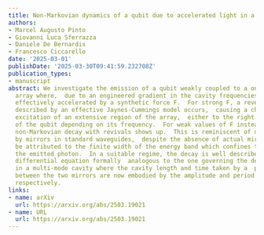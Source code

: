 ```yaml
---
title: Non-Markovian dynamics of a qubit due to accelerated light in a lattice
authors:
- Marcel Augusto Pinto
- Giovanni Luca Sferrazza
- Daniele De Bernardis
- Francesco Ciccarello
date: '2025-03-01'
publishDate: '2025-03-30T09:41:59.232708Z'
publication_types:
- manuscript
abstract: We investigate the emission of a qubit weakly coupled to a one-band coupled-cavity
  array where,  due to an engineered gradient in the cavity frequencies, photons are
  effectively accelerated by a synthetic force F.  For strong F, a reversible emission
  described by an effective Jaynes-Cummings model occurs,  causing a chiral time-periodic
  excitation of an extensive region of the array,  either to the right or to the left
  of the qubit depending on its frequency.  For weak values of F instead, a complex
  non-Markovian decay with revivals shows up.  This is reminiscent of dynamics induced
  by mirrors in standard waveguides,  despite the absence of actual mirrors, and can
  be attributed to the finite width of the energy band which confines the motion of
  the emitted photon.  In a suitable regime, the decay is well described by a delay
  differential equation formally  analogous to the one governing the decay of an atom
  in a multi-mode cavity where the cavity length and time taken by a  photon to travel
  between the two mirrors are now embodied by the amplitude and period of Bloch oscillations,
  respectively.
links:
- name: arXiv
  url: https://arxiv.org/abs/2503.19021
- name: URL
  url: https://arxiv.org/abs/2503.19021
---
```

